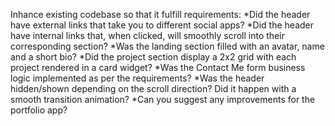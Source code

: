 Inhance existing codebase so that it fulfill requirements:
*Did the header have external links that take you to different social apps?
*Did the header have internal links that, when clicked, will smoothly scroll into their corresponding section?
*Was the landing section filled with an avatar, name and a short bio?
*Did the project section display a 2x2 grid with each project rendered in a card widget?
*Was the Contact Me form business logic implemented as per the requirements?
*Was the header hidden/shown depending on the scroll direction? Did it happen with a smooth transition animation?
*Can you suggest any improvements for the portfolio app?
